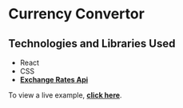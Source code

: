 # Currency Convertor

## Technologies and Libraries Used

- React
- CSS
- **[Exchange Rates Api](https://app.abstractapi.com/api/exchange-rates/)**

To view a live example, **[click here](https://currency-converter-go.netlify.app/)**.
